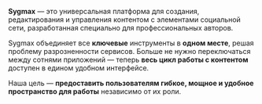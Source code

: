 **Sygmax** — это универсальная платформа для создания, редактирования и управления контентом с элементами социальной сети, разработанная специально для профессиональных авторов.

Sygmax объединяет все **ключевые** инструменты в **одном месте**, решая проблему разрозненности сервисов. Больше не нужно переключаться между сотнями приложений — теперь **весь цикл работы с контентом** доступен в едином удобном интерфейсе.

Наша цель — **предоставить пользователям гибкое, мощное и удобное пространство для работы** независимо от их роли.